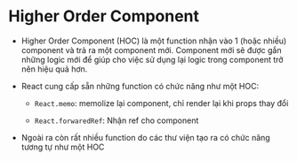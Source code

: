 # Higher Order Component

- Higher Order Component (HOC) là một function nhận vào 1 (hoặc nhiều) component và trả ra một component mới. Component mới sẽ được gắn những logic mới để giúp cho việc sử dụng lại logic trong component trở nên hiệu quả hơn.

- React cung cấp sẵn những function có chức năng như một HOC:

    - `React.memo`: memolize lại component, chỉ render lại khi props thay đổi

    - `React.forwaredRef`: Nhận ref cho component

- Ngoài ra còn rất nhiều function do các thư viện tạo ra có chức năng tương tự như một HOC

